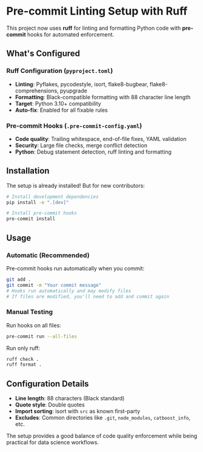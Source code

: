# Pre-commit Linting Setup with Ruff

This project now uses **ruff** for linting and formatting Python code with **pre-commit** hooks for automated enforcement.

## What's Configured

### Ruff Configuration (`pyproject.toml`)
- **Linting**: Pyflakes, pycodestyle, isort, flake8-bugbear, flake8-comprehensions, pyupgrade
- **Formatting**: Black-compatible formatting with 88 character line length
- **Target**: Python 3.10+ compatibility
- **Auto-fix**: Enabled for all fixable rules

### Pre-commit Hooks (`.pre-commit-config.yaml`)
- **Code quality**: Trailing whitespace, end-of-file fixes, YAML validation
- **Security**: Large file checks, merge conflict detection
- **Python**: Debug statement detection, ruff linting and formatting

## Installation

The setup is already installed! But for new contributors:

```bash
# Install development dependencies
pip install -e ".[dev]"

# Install pre-commit hooks
pre-commit install
```

## Usage

### Automatic (Recommended)
Pre-commit hooks run automatically when you commit:
```bash
git add .
git commit -m "Your commit message"
# Hooks run automatically and may modify files
# If files are modified, you'll need to add and commit again
```

### Manual Testing
Run hooks on all files:
```bash
pre-commit run --all-files
```

Run only ruff:
```bash
ruff check .
ruff format .
```

## Configuration Details

- **Line length**: 88 characters (Black standard)
- **Quote style**: Double quotes
- **Import sorting**: isort with `src` as known first-party
- **Excludes**: Common directories like `.git`, `node_modules`, `catboost_info`, etc.

The setup provides a good balance of code quality enforcement while being practical for data science workflows.
